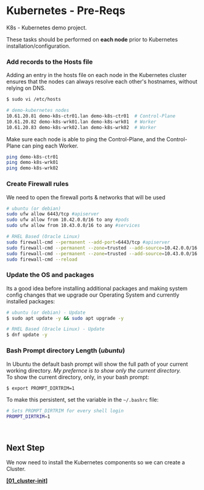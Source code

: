 # Kubernetes - Pre-Reqs
K8s - Kubernetes demo project.

These tasks should be performed on __each node__ prior to Kubernetes installation/configuration.

### Add records to the Hosts file
Adding an entry in the hosts file on each node in the Kubernetes cluster ensures that the nodes can always resolve each other's hostnames, without relying on DNS.
```bash 
$ sudo vi /etc/hosts
```
```bash
# demo-kubernetes nodes
10.61.20.81 demo-k8s-ctr01.lan demo-k8s-ctr01  # Control-Plane
10.61.20.82 demo-k8s-wrk01.lan demo-k8s-wrk01  # Worker
10.61.20.83 demo-k8s-wrk02.lan demo-k8s-wrk02  # Worker
```

Make sure each node is able to ping the Control-Plane, and the Control-Plane can ping each Worker.
```bash
ping demo-k8s-ctr01
ping demo-k8s-wrk01
ping demo-k8s-wrk02
```

### Create Firewall rules
We need to open the firewall ports & networks that will be used 
```bash
# ubuntu (or debian)
sudo ufw allow 6443/tcp #apiserver
sudo ufw allow from 10.42.0.0/16 to any #pods
sudo ufw allow from 10.43.0.0/16 to any #services
```
```bash
# RHEL Based (Oracle Linux)
sudo firewall-cmd --permanent --add-port=6443/tcp #apiserver
sudo firewall-cmd --permanent --zone=trusted --add-source=10.42.0.0/16 #pods
sudo firewall-cmd --permanent --zone=trusted --add-source=10.43.0.0/16 #services
sudo firewall-cmd --reload
```

### Update the OS and packages
Its a good idea before installing additional packages and making system config changes that we upgrade our Operating System and currently installed packages:

```bash
# ubuntu (or debian) - Update
$ sudo apt update -y && sudo apt upgrade -y
```
```bash
# RHEL Based (Oracle Linux) - Update
$ dnf update -y
```

### Bash Prompt directory Length (_ubuntu_)
In Ubuntu the default bash prompt will show the full path of your current working directory. *My prefernce is to show only the current directory.* <br/>
To show the current directory, only, in your bash prompt:

```bash
$ export PROMPT_DIRTRIM=1
```

To make this persistent, set the variable in the `~/.bashrc` file:
```bash
# Sets PROMPT_DIRTRIM for every shell login
PROMPT_DIRTRIM=1
```

<br/>

## Next Step
We now need to install the Kubernetes components so we can create a Cluster.

[__[01_cluster-init]__](/kubernetes/docs/01_cluster-init.md)

